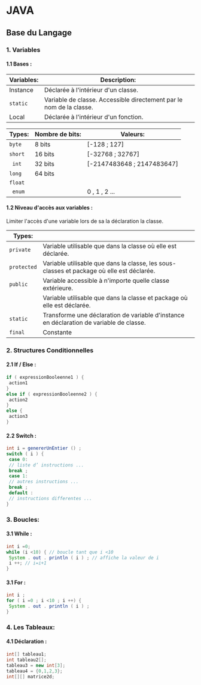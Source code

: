 # JAVA

## Base du Langage

### 1. Variables

#### 1.1 Bases :

| Variables:    | Description:                                                 |
| ------------- | ------------------------------------------------------------ |
| Instance      | Déclarée à l'intérieur d'un classe.                          |
| ```static ``` | Variable de classe. Accessible directement par le nom de la classe. |
| Local         | Déclarée à l'intérieur d'un fonction.                        |

| Types:      | Nombre de bits: | Valeurs:                   |
| ----------- | --------------- | -------------------------- |
| ```byte```  | 8 bits          | [-128 ; 127]               |
| `short`     | 16 bits         | [-32768 ; 32767]           |
| ``` int```  | 32 bits         | [-2147483648 ; 2147483647] |
| ```long```  | 64 bits         |                            |
| ```float``` |                 |                            |
| ``` enum``` |                 | 0 , 1 , 2 ...              |



 #### 1.2 Niveau d'accès aux variables :

Limiter l'accès d'une variable lors de sa la déclaration la classe.

| Types:      |                                                              |
| ----------- | ------------------------------------------------------------ |
| `private`   | Variable utilisable que dans la classe où elle est déclarée. |
| `protected` | Variable utilisable que dans la classe, les sous-classes et package où elle est déclarée. |
| `public`    | Variable accessible à n'importe quelle classe extérieure.    |
| `   `       | Variable utilisable que dans la classe et package où elle est déclarée. |
| `static`    | Transforme une déclaration de variable d'instance en déclaration de variable de classe. |
| ```final``` | Constante                                                    |



### 2. Structures Conditionnelles

#### 2.1 If / Else :

```java
if ( expressionBooleenne1 ) {
 action1
}
else if ( expressionBooleenne2 ) {
 action2
}
else {
 action3
}
```



#### 2.2 Switch :

```java
int i = genererUnEntier () ;
switch ( i ) {
 case 0:
 // liste d’ instructions ...
 break ;
 case 1:
 // autres instructions ...
 break ;
 default :
 // instructions differentes ...
}
```

### 3. Boucles:

#### 3.1 While :

```java
int i =0;
while (i <10) { // boucle tant que i <10
 System . out . println ( i ) ; // affiche la valeur de i
 i ++; // i=i+1
}
```

#### 3.1 For :

```java
int i ;
for ( i =0 ; i <10 ; i ++) {
 System . out . println ( i ) ;
}
```



### 4. Les Tableaux:

#### 4.1 Déclaration :

```java
int[] tableau1;
int tableau2[];
tableau3 = new int[3];
tableau4 = {0,1,2,3};
int[][] matrice2d;

```

#### 